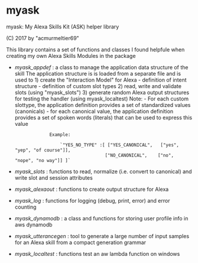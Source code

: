 # myask
myask: My Alexa Skills Kit (ASK)  helper library

(C) 2017 by "acmurmeltier69"

This library contains a set of functions and classes I found helpfule when creating my own Alexa Skills
 Modules in the package
 - *myask_appdef*    : a class to manage the application data structure of the skill
                     The application structure is is loaded from a separate file and is used to 
                     1) create the "Interaction Model" for Alexa 
                         - definition of intent structure
                         - definition of custom slot types
                     2) read, write and validate slots (using "myask_slots")
                     3) generate random Alexa output structures for testing the handler (using myask_localtest)
                     Note: 
                       - For each custom slottype, the application definition provides a set of standardized values (canonicals)
                       - for each canonical value, the application definition provides a set of spoken words (literals) that can be used
                          to express this value
                          
                    Example: 
                    
                        `"YES_NO_TYPE" :[ ["YES_CANONICAL",   ["yes", "yep", "of course"]],
                                         ["NO_CANONICAL",    ["no", "nope", "no way"]] ]`
                                         
 - *myask_slots*     : functions to read, normalize (i.e. convert to canonical) and write slot and session attributes
 - *myask_alexaout*  : functions to create output structure for Alexa
 - *myask_log*       : functions for logging (debug, print, error) and error counting
 - *myask_dynamodb*  : a class and functions for storing user profile info in aws dynamodb
 - *myask_utterancegen* : tool to generate a large number of input samples for an Alexa skill from a compact generation grammar
 - *myask_localtest* : functions test an aw lambda function on windows
